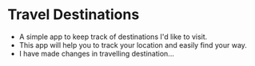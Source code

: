 # Travel Destinations

- A simple app to keep track of destinations I'd like to visit.
- This app will help you to track your location and easily find your way.
- I have made changes in travelling destination...

